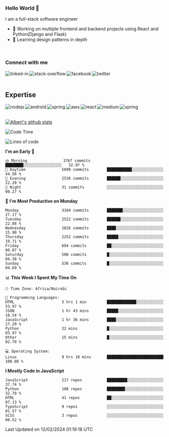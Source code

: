 

### Hello World 👋
I am a full-stack software engineer
- 🔭 Working on multiple frontend and backend projects using React and Python(Django and Flask)
- 🌱 Learning design patterns in depth

<br>

### Connect with me

[<img align="left" alt="linked-in" src="https://img.shields.io/badge/linkedin-%230077B5.svg?&style=for-the-badge&logo=linkedin&logoColor=white" />](https://www.linkedin.com/in/albert-byrone/)

<!-- [<img align="left" alt="medium" src="https://img.shields.io/badge/medium-%2312100E.svg?&style=for-the-badge&logo=medium&logoColor=white" />](https://56faisal.medium.com/) -->

[<img align="left" alt="stack-overflow" src="https://img.shields.io/badge/stack%20overflow-FE7A16?logo=stack-overflow&logoColor=white&style=for-the-badge" />](https://stackoverflow.com/users/11916317/albert-byrone)

[<img align="left" alt="facebook" src="https://img.shields.io/badge/facebook-%231877F2.svg?&style=for-the-badge&logo=facebook&logoColor=white" />](https://web.facebook.com/albert.byrone.1/)

[<img align="left" alt="twitter" src="https://img.shields.io/badge/twitter-%231DA1F2.svg?&style=for-the-badge&logo=twitter&logoColor=white" />](https://twitter.com/byrone_albert)

<br>

<br>

## Expertise
<img align="left" alt="nodejs" src="https://img.shields.io/badge/python%20-%2343853D.svg?&style=for-the-badge&logo=node.js&logoColor=white" />
<img align="left" alt="android" src="https://img.shields.io/badge/Flask-3DDC84?logo=android&logoColor=white&style=for-the-badge" />
<img align="left" alt="spring" src="https://img.shields.io/badge/drf%20-%236DB33F.svg?&style=for-the-badge&logo=spring&logoColor=white" />
<img align="left" alt="aws" src="https://img.shields.io/badge/django%20AWS-%23232F3E?logo=amazon-aws&logoColor=white&style=for-the-badge" />
<img align="left" alt="react" src="https://img.shields.io/badge/react%20-%2320232a.svg?&style=for-the-badge&logo=react&logoColor=%2361DAFB" />
<img align="left" alt="medium" src="https://img.shields.io/badge/Angular-%23316192.svg?&style=for-the-badge&logo=postgresql&logoColor=white" />
<img align="left" alt="spring" src="https://img.shields.io/badge/Javascript%20-%236DB33F.svg?&style=for-the-badge&logo=spring&logoColor=white" />
<br>
<br>


[![Albert's github stats](https://github-readme-stats.vercel.app/api?username=Albert-Byrone&count_private=true&show_icons=true&theme=radical&hide_rank=false)](https://github.com/anuraghazra/github-readme-stats)

<!-- [![Top Langs](https://github-readme-stats.vercel.app/api/top-langs/?username=Albert-Byrone&layout=compact)](https://github.com/anuraghazra/github-readme-stats) -->

<!--
**Albert-Byrone/Albert-Byrone** is a ✨ _special_ ✨ repository because its `README.md` (this file) appears on your GitHub profile.

Here are some ideas to get you started:

- 🔭 I’m currently working on ...
- 🌱 I’m currently learning ...
- 👯 I’m looking to collaborate on ...
- 🤔 I’m looking for help with ...
- 💬 Ask me about ...
- 📫 How to reach me: ...
- 😄 Pronouns: ...
- ⚡ Fun fact: ...
-->


<!--START_SECTION:waka-->
![Code Time](http://img.shields.io/badge/Code%20Time-1%2C019%20hrs%2013%20mins-blue)

![Lines of code](https://img.shields.io/badge/From%20Hello%20World%20I%27ve%20Written-63.2%20million%20lines%20of%20code-blue)

**I'm an Early 🐤** 

```text
🌞 Morning                3767 commits        ████████░░░░░░░░░░░░░░░░░   32.97 % 
🌆 Daytime                5090 commits        ███████████░░░░░░░░░░░░░░   44.56 % 
🌃 Evening                2536 commits        ██████░░░░░░░░░░░░░░░░░░░   22.20 % 
🌙 Night                  31 commits          ░░░░░░░░░░░░░░░░░░░░░░░░░   00.27 % 
```
📅 **I'm Most Productive on Monday** 

```text
Monday                   3104 commits        ███████░░░░░░░░░░░░░░░░░░   27.17 % 
Tuesday                  2522 commits        ██████░░░░░░░░░░░░░░░░░░░   22.08 % 
Wednesday                1816 commits        ████░░░░░░░░░░░░░░░░░░░░░   15.90 % 
Thursday                 2252 commits        █████░░░░░░░░░░░░░░░░░░░░   19.71 % 
Friday                   694 commits         ██░░░░░░░░░░░░░░░░░░░░░░░   06.07 % 
Saturday                 500 commits         █░░░░░░░░░░░░░░░░░░░░░░░░   04.38 % 
Sunday                   536 commits         █░░░░░░░░░░░░░░░░░░░░░░░░   04.69 % 
```


📊 **This Week I Spent My Time On** 

```text
🕑︎ Time Zone: Africa/Nairobi

💬 Programming Languages: 
HTML                     5 hrs 1 min         █████████████░░░░░░░░░░░░   53.97 % 
JSON                     1 hr 43 mins        █████░░░░░░░░░░░░░░░░░░░░   18.54 % 
JavaScript               1 hr 36 mins        ████░░░░░░░░░░░░░░░░░░░░░   17.29 % 
Python                   22 mins             █░░░░░░░░░░░░░░░░░░░░░░░░   03.97 % 
Other                    15 mins             █░░░░░░░░░░░░░░░░░░░░░░░░   02.70 % 

💻 Operating System: 
Linux                    9 hrs 18 mins       █████████████████████████   100.00 % 
```

**I Mostly Code in JavaScript** 

```text
JavaScript               217 repos           █████████░░░░░░░░░░░░░░░░   37.74 % 
Python                   188 repos           ████████░░░░░░░░░░░░░░░░░   32.70 % 
HTML                     41 repos            ██░░░░░░░░░░░░░░░░░░░░░░░   07.13 % 
TypeScript               9 repos             ░░░░░░░░░░░░░░░░░░░░░░░░░   01.57 % 
SCSS                     3 repos             ░░░░░░░░░░░░░░░░░░░░░░░░░   00.52 % 
```




 Last Updated on 12/02/2024 01:19:18 UTC
<!--END_SECTION:waka-->
